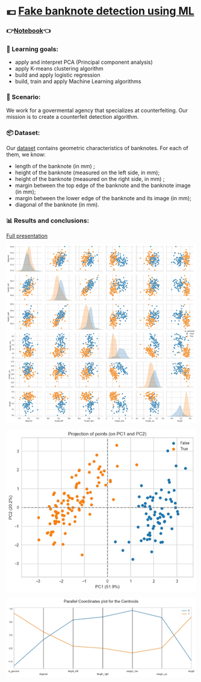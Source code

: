 # :euro: [Fake banknote detection using ML](https://openclassrooms.com/fr/paths/65/projects/147/assignment)

### :point_right:[Notebook](https://github.com/Aciago/Fake_banknote_detection/blob/main/P6_v4.ipynb):point_left:

### :muscle: Learning goals:
- apply and interpret PCA (Principal component analysis)
- apply K-means clustering algorithm
- build and apply logistic regression
- build, train and apply Machine Learning algorithms

### :briefcase: Scenario:
We work for a govermental agency that specializes at counterfeiting. Our mission is to create a counterfeit detection algorithm.

### :package: Dataset:
Our [dataset](https://s3-eu-west-1.amazonaws.com/static.oc-static.com/prod/courses/files/parcours-data-analyst/notes.csv) contains geometric characteristics of banknotes. For each of them, we know:
- length of the banknote (in mm) ;
- height of the banknote (measured on the left side, in mm);
- height of the banknote (measured on the right side, in mm) ;
- margin between the top edge of the banknote and the banknote image (in mm);
- margin between the lower edge of the banknote and its image (in mm);
- diagonal of the banknote (in mm).

### :bar_chart: Results and conclusions:
[Full presentation](https://github.com/Aciago/Fake_banknote_detection/blob/main/P6_03_presentation.pdf)

![Relationships between variables](https://github.com/Aciago/Fake_banknote_detection/blob/main/Variables_relationships.jpg)

![PCA projection](https://github.com/Aciago/Fake_banknote_detection/blob/main/PCA_projection.jpg)

![Description of each cluster](https://github.com/Aciago/Fake_banknote_detection/blob/main/Clusters_descriptions.jpg)
